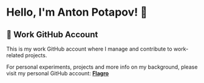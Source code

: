 # Hello, I'm Anton Potapov! 👋

## 💼 Work GitHub Account
This is my work GitHub account where I manage and contribute to work-related projects. 

For personal experiments, projects and more info on my background, please visit my personal GitHub account: [**Flagro**](https://github.com/Flagro)
